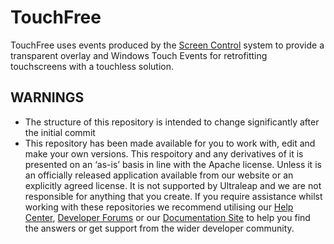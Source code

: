 # TouchFree
TouchFree uses events produced by the [Screen Control](https://github.com/ultraleap/ScreenControl) system to provide a transparent overlay and Windows Touch Events for retrofitting touchscreens with a touchless solution.

## WARNINGS
- The structure of this repository is intended to change significantly after the initial commit
- This repository has been made available for you to work with, edit and make your own versions. This respoitory and any derivatives of it is presented on an ‘as-is’ basis in line with the Apache license. Unless it is an officially released application available from our website or an explicitly agreed license. It is not supported by Ultraleap and we are not responsible for anything that you create.
If you require assistance whilst working with these repositories we recommend utilising our [Help Center](https://forums.leapmotion.com/), [Developer Forums](https://support.leapmotion.com/hc/en-us) or our [Documentation Site](https://docs.ultraleap.com/) to help you find the answers or get support from the wider developer community.
